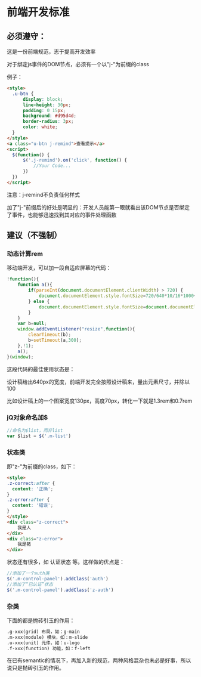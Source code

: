# 前端开发标准



## 必须遵守：

这是一份前端规范，志于提高开发效率

对于绑定js事件的DOM节点，必须有一个以"j-"为前缀的class

例子：

```html
<style>
  .u-btn {
      display: block;
      line-height: 30px;
      padding: 0 15px;
      background: #d95d4d;
      border-radius: 3px;
      color: white;
  }
</style>
<a class="u-btn j-remind">查看提示</a>
<script>
  $(function() {
      $('.j-remind').on('click', function() {
          //Your Code...
      })
  })
</script>
```

注意：j-remind不负责任何样式

加了"j-"前缀后的好处是明显的：开发人员能第一眼就看出该DOM节点是否绑定了事件，也能够迅速找到其对应的事件处理函数



## 建议（不强制）

### 动态计算rem

移动端开发，可以加一段自适应屏幕的代码：

```javascript
!function(){
    function a(){
        if(parseInt(document.documentElement.clientWidth) > 720) {
            document.documentElement.style.fontSize=720/640*10/16*1000+"%";
        } else {
            document.documentElement.style.fontSize=document.documentElement.clientWidth/640*10/16*1000+"%";
        }
    }
    var b=null;
    window.addEventListener("resize",function(){
        clearTimeout(b);
        b=setTimeout(a,300);
    },!1);
    a();
}(window);
```

这段代码的最佳使用状态是：

设计稿给出640px的宽度，前端开发完全按照设计稿来，量出元素尺寸，并除以100

比如设计稿上的一个图案宽度130px，高度70px，转化一下就是1.3rem和0.7rem



### jQ对象命名加$

```javascript
//命名为$list，而非list
var $list = $('.m-list')
```



### 状态类

即"z-"为前缀的class，如下：

```html
<style>
.z-correct:after {
  content: '正确';
}
.z-error:after {
  content: '错误';
}
</style>
<div class="z-correct">
    我是人
</div>
<div class="z-error">
    我是猪
</div>
```

状态还有很多，如 认证状态 等。这样做的优点是：

```javascript
//添加了一个auth类
$('.m-control-panel').addClass('auth')
//添加了“已认证”状态
$('.m-control-panel').addClass('z-auth')
```



### 杂类

下面的都是抛砖引玉的作用：

```html
.g-xxx(grid) 布局，如：g-main
.m-xxx(module) 模块，如：m-slide
.u-xxx(unit) 元件，如：u-logo
.f-xxx(function) 功能，如：f-left
```

在已有semantic的情况下，再加入新的规范，两种风格混杂也未必是好事，所以说只是抛砖引玉的作用。
